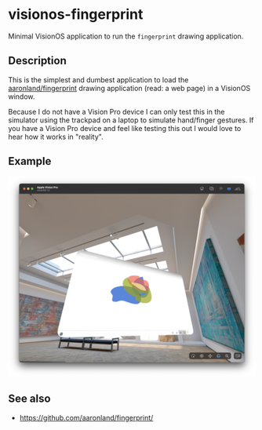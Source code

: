 # visionos-fingerprint

Minimal VisionOS application to run the `fingerprint` drawing application.

## Description

This is the simplest and dumbest application to load the [aaronland/fingerprint](https://github.com/aaronland/fingerprint/) drawing application (read: a web page) in a VisionOS window.

Because I do not have a Vision Pro device I can only test this in the simulator using the trackpad on a laptop to simulate hand/finger gestures. If you have a Vision Pro device and feel like testing this out I would love to hear how it works in "reality".

## Example

![](docs/images/fingerprint-visionpro-simulator.png)

## See also

* https://github.com/aaronland/fingerprint/

